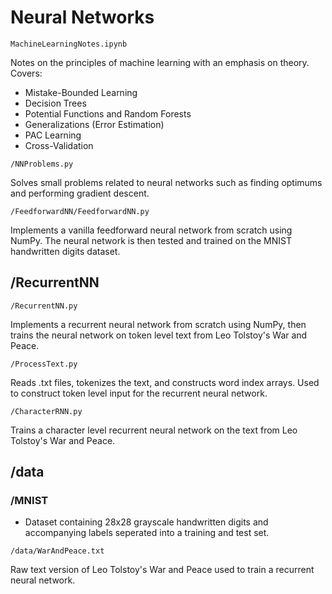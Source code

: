 # Neural Networks

`MachineLearningNotes.ipynb`

Notes on the principles of machine learning with an emphasis on theory. Covers:
* Mistake-Bounded Learning
* Decision Trees
* Potential Functions and Random Forests
* Generalizations (Error Estimation)
* PAC Learning
* Cross-Validation

`/NNProblems.py`

Solves small problems related to neural networks such as finding optimums and performing gradient descent.

`/FeedforwardNN/FeedforwardNN.py`

Implements a vanilla feedforward neural network from scratch using NumPy. The neural network is then tested and trained on the MNIST handwritten digits dataset.

## /RecurrentNN

`/RecurrentNN.py`

Implements a recurrent neural network from scratch using NumPy, then trains the neural network on token level text from Leo Tolstoy's War and Peace.

`/ProcessText.py` 

Reads .txt files, tokenizes the text, and constructs word index arrays. Used to construct token level input for the recurrent neural network.

`/CharacterRNN.py`

Trains a character level recurrent neural network on the text from Leo Tolstoy's War and Peace.

## /data

### /MNIST

* Dataset containing 28x28 grayscale handwritten digits and accompanying labels seperated into a training and test set. 

`/data/WarAndPeace.txt` 

Raw text version of Leo Tolstoy's War and Peace used to train a recurrent neural network.